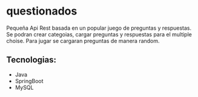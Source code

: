 # questionados

Pequeña Api Rest basada en un popular juego de preguntas y respuestas. Se podran crear categoias, cargar preguntas y respuestas para el multiple choise. 
Para jugar se cargaran preguntas de manera random.

## Tecnologias:
- Java
- SpringBoot
- MySQL
